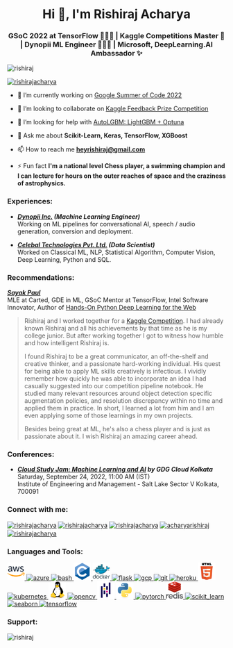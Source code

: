 <h1 align="center">Hi 👋, I'm Rishiraj Acharya</h1>
<h3 align="center">GSoC 2022 at TensorFlow 👨🏻‍🔬 | Kaggle Competitions Master 🧠 | Dynopii ML Engineer 👨🏻‍💻 | Microsoft, DeepLearning.AI Ambassador ✨</h3>

<p align="left"> <img src="https://komarev.com/ghpvc/?username=rishiraj&label=Profile%20views&color=0e75b6&style=flat" alt="rishiraj" /> </p>

<p align="left"> <a href="https://twitter.com/rishirajacharya" target="blank"><img src="https://img.shields.io/twitter/follow/rishirajacharya?logo=twitter&style=for-the-badge" alt="rishirajacharya" /></a> </p>

- 🔭 I’m currently working on [Google Summer of Code 2022](https://rishiraj.github.io/gsoc2022)

- 👯 I’m looking to collaborate on [Kaggle Feedback Prize Competition](https://www.kaggle.com/competitions/feedback-prize-english-language-learning)

- 🤝 I’m looking for help with [AutoLGBM: LightGBM + Optuna](https://github.com/rishiraj/autolgbm)

- 💬 Ask me about **Scikit-Learn, Keras, TensorFlow, XGBoost**

- 📫 How to reach me **[heyrishiraj@gmail.com](mailto:heyrishiraj@gmail.com)**

- ⚡ Fun fact **I'm a national level Chess player, a swimming champion and I can lecture for hours on the outer reaches of space and the craziness of astrophysics.**

<h3 align="left">Experiences:</h3>

- ***[Dynopii Inc.](https://dynopii.com/) (Machine Learning Engineer)***  
Working on ML pipelines for conversational AI, speech / audio generation, conversion and deployment.

- ***[Celebal Technologies Pvt. Ltd.](https://celebaltech.com/) (Data Scientist)***  
Worked on Classical ML, NLP, Statistical Algorithm, Computer Vision, Deep Learning, Python and SQL.

<h3 align="left">Recommendations:</h3>

***[Sayak Paul](https://sayak.dev)***  
MLE at Carted, GDE in ML, GSoC Mentor at TensorFlow, Intel Software Innovator, Author of [Hands-On Python Deep Learning for the Web](https://www.packtpub.com/in/data/hands-on-python-deep-learning-for-web)

> Rishiraj and I worked together for a [Kaggle Competition](https://www.kaggle.com/competitions/tensorflow-great-barrier-reef/overview). I had already known Rishiraj and all his achievements by that time as he is my college junior. But after working together I got to witness how humble and how intelligent Rishiraj is.
>
> I found Rishiraj to be a great communicator, an off-the-shelf and creative thinker, and a passionate hard-working individual. His quest for being able to apply ML skills creatively is infectious. I vividly remember how quickly he was able to incorporate an idea I had casually suggested into our competition pipeline notebook. He studied many relevant resources around object detection specific augmentation policies, and resolution discrepancy within no time and applied them in practice. In short, I learned a lot from him and I am even applying some of those learnings in my own projects.
>
> Besides being great at ML, he's also a chess player and is just as passionate about it. I wish Rishiraj an amazing career ahead.

<h3 align="left">Conferences:</h3>

- ***[Cloud Study Jam: Machine Learning and AI](https://gdg.community.dev/events/details/google-gdg-cloud-kolkata-presents-cloud-study-jam-machine-learning-and-ai/) by GDG Cloud Kolkata***  
Saturday, September 24, 2022, 11:00 AM (IST)  
Institute of Engineering and Management - Salt Lake Sector V Kolkata, 700091

<h3 align="left">Connect with me:</h3>
<p align="left">
<a href="https://twitter.com/rishirajacharya" target="blank"><img align="center" src="https://raw.githubusercontent.com/rahuldkjain/github-profile-readme-generator/master/src/images/icons/Social/twitter.svg" alt="rishirajacharya" height="30" width="40" /></a>
<a href="https://linkedin.com/in/rishirajacharya" target="blank"><img align="center" src="https://raw.githubusercontent.com/rahuldkjain/github-profile-readme-generator/master/src/images/icons/Social/linked-in-alt.svg" alt="rishirajacharya" height="30" width="40" /></a>
<a href="https://kaggle.com/rishirajacharya" target="blank"><img align="center" src="https://raw.githubusercontent.com/rahuldkjain/github-profile-readme-generator/master/src/images/icons/Social/kaggle.svg" alt="rishirajacharya" height="30" width="40" /></a>
<a href="https://fb.com/acharyarishiraj" target="blank"><img align="center" src="https://raw.githubusercontent.com/rahuldkjain/github-profile-readme-generator/master/src/images/icons/Social/facebook.svg" alt="acharyarishiraj" height="30" width="40" /></a>
<a href="https://instagram.com/rishirajacharya" target="blank"><img align="center" src="https://raw.githubusercontent.com/rahuldkjain/github-profile-readme-generator/master/src/images/icons/Social/instagram.svg" alt="rishirajacharya" height="30" width="40" /></a>
</p>

<h3 align="left">Languages and Tools:</h3>
<p align="left"> <a href="https://aws.amazon.com" target="_blank" rel="noreferrer"> <img src="https://raw.githubusercontent.com/devicons/devicon/master/icons/amazonwebservices/amazonwebservices-original-wordmark.svg" alt="aws" width="40" height="40"/> </a> <a href="https://azure.microsoft.com/en-in/" target="_blank" rel="noreferrer"> <img src="https://www.vectorlogo.zone/logos/microsoft_azure/microsoft_azure-icon.svg" alt="azure" width="40" height="40"/> </a> <a href="https://www.gnu.org/software/bash/" target="_blank" rel="noreferrer"> <img src="https://www.vectorlogo.zone/logos/gnu_bash/gnu_bash-icon.svg" alt="bash" width="40" height="40"/> </a> <a href="https://www.cprogramming.com/" target="_blank" rel="noreferrer"> <img src="https://raw.githubusercontent.com/devicons/devicon/master/icons/c/c-original.svg" alt="c" width="40" height="40"/> </a> <a href="https://www.docker.com/" target="_blank" rel="noreferrer"> <img src="https://raw.githubusercontent.com/devicons/devicon/master/icons/docker/docker-original-wordmark.svg" alt="docker" width="40" height="40"/> </a> <a href="https://flask.palletsprojects.com/" target="_blank" rel="noreferrer"> <img src="https://www.vectorlogo.zone/logos/pocoo_flask/pocoo_flask-icon.svg" alt="flask" width="40" height="40"/> </a> <a href="https://cloud.google.com" target="_blank" rel="noreferrer"> <img src="https://www.vectorlogo.zone/logos/google_cloud/google_cloud-icon.svg" alt="gcp" width="40" height="40"/> </a> <a href="https://git-scm.com/" target="_blank" rel="noreferrer"> <img src="https://www.vectorlogo.zone/logos/git-scm/git-scm-icon.svg" alt="git" width="40" height="40"/> </a> <a href="https://heroku.com" target="_blank" rel="noreferrer"> <img src="https://www.vectorlogo.zone/logos/heroku/heroku-icon.svg" alt="heroku" width="40" height="40"/> </a> <a href="https://www.w3.org/html/" target="_blank" rel="noreferrer"> <img src="https://raw.githubusercontent.com/devicons/devicon/master/icons/html5/html5-original-wordmark.svg" alt="html5" width="40" height="40"/> </a> <a href="https://kubernetes.io" target="_blank" rel="noreferrer"> <img src="https://www.vectorlogo.zone/logos/kubernetes/kubernetes-icon.svg" alt="kubernetes" width="40" height="40"/> </a> <a href="https://www.linux.org/" target="_blank" rel="noreferrer"> <img src="https://raw.githubusercontent.com/devicons/devicon/master/icons/linux/linux-original.svg" alt="linux" width="40" height="40"/> </a> <a href="https://opencv.org/" target="_blank" rel="noreferrer"> <img src="https://www.vectorlogo.zone/logos/opencv/opencv-icon.svg" alt="opencv" width="40" height="40"/> </a> <a href="https://pandas.pydata.org/" target="_blank" rel="noreferrer"> <img src="https://raw.githubusercontent.com/devicons/devicon/2ae2a900d2f041da66e950e4d48052658d850630/icons/pandas/pandas-original.svg" alt="pandas" width="40" height="40"/> </a> <a href="https://www.python.org" target="_blank" rel="noreferrer"> <img src="https://raw.githubusercontent.com/devicons/devicon/master/icons/python/python-original.svg" alt="python" width="40" height="40"/> </a> <a href="https://pytorch.org/" target="_blank" rel="noreferrer"> <img src="https://www.vectorlogo.zone/logos/pytorch/pytorch-icon.svg" alt="pytorch" width="40" height="40"/> </a> <a href="https://redis.io" target="_blank" rel="noreferrer"> <img src="https://raw.githubusercontent.com/devicons/devicon/master/icons/redis/redis-original-wordmark.svg" alt="redis" width="40" height="40"/> </a> <a href="https://scikit-learn.org/" target="_blank" rel="noreferrer"> <img src="https://upload.wikimedia.org/wikipedia/commons/0/05/Scikit_learn_logo_small.svg" alt="scikit_learn" width="40" height="40"/> </a> <a href="https://seaborn.pydata.org/" target="_blank" rel="noreferrer"> <img src="https://seaborn.pydata.org/_images/logo-mark-lightbg.svg" alt="seaborn" width="40" height="40"/> </a> <a href="https://www.tensorflow.org" target="_blank" rel="noreferrer"> <img src="https://www.vectorlogo.zone/logos/tensorflow/tensorflow-icon.svg" alt="tensorflow" width="40" height="40"/> </a> </p>

<h3 align="left">Support:</h3>
<p><a href="https://www.buymeacoffee.com/rishiraj"> <img align="left" src="https://cdn.buymeacoffee.com/buttons/v2/default-yellow.png" height="50" width="210" alt="rishiraj" /></a></p><br><br>

